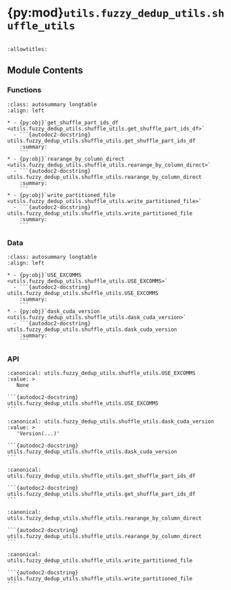 # {py:mod}`utils.fuzzy_dedup_utils.shuffle_utils`

```{py:module} utils.fuzzy_dedup_utils.shuffle_utils
```

```{autodoc2-docstring} utils.fuzzy_dedup_utils.shuffle_utils
:allowtitles:
```

## Module Contents

### Functions

````{list-table}
:class: autosummary longtable
:align: left

* - {py:obj}`get_shuffle_part_ids_df <utils.fuzzy_dedup_utils.shuffle_utils.get_shuffle_part_ids_df>`
  - ```{autodoc2-docstring} utils.fuzzy_dedup_utils.shuffle_utils.get_shuffle_part_ids_df
    :summary:
    ```
* - {py:obj}`rearange_by_column_direct <utils.fuzzy_dedup_utils.shuffle_utils.rearange_by_column_direct>`
  - ```{autodoc2-docstring} utils.fuzzy_dedup_utils.shuffle_utils.rearange_by_column_direct
    :summary:
    ```
* - {py:obj}`write_partitioned_file <utils.fuzzy_dedup_utils.shuffle_utils.write_partitioned_file>`
  - ```{autodoc2-docstring} utils.fuzzy_dedup_utils.shuffle_utils.write_partitioned_file
    :summary:
    ```
````

### Data

````{list-table}
:class: autosummary longtable
:align: left

* - {py:obj}`USE_EXCOMMS <utils.fuzzy_dedup_utils.shuffle_utils.USE_EXCOMMS>`
  - ```{autodoc2-docstring} utils.fuzzy_dedup_utils.shuffle_utils.USE_EXCOMMS
    :summary:
    ```
* - {py:obj}`dask_cuda_version <utils.fuzzy_dedup_utils.shuffle_utils.dask_cuda_version>`
  - ```{autodoc2-docstring} utils.fuzzy_dedup_utils.shuffle_utils.dask_cuda_version
    :summary:
    ```
````

### API

````{py:data} USE_EXCOMMS
:canonical: utils.fuzzy_dedup_utils.shuffle_utils.USE_EXCOMMS
:value: >
   None

```{autodoc2-docstring} utils.fuzzy_dedup_utils.shuffle_utils.USE_EXCOMMS
```

````

````{py:data} dask_cuda_version
:canonical: utils.fuzzy_dedup_utils.shuffle_utils.dask_cuda_version
:value: >
   'Version(...)'

```{autodoc2-docstring} utils.fuzzy_dedup_utils.shuffle_utils.dask_cuda_version
```

````

````{py:function} get_shuffle_part_ids_df(agg_df: cudf.DataFrame, partition_on: str, output_col: str, size_col: str, num_workers: int = 0) -> cudf.DataFrame
:canonical: utils.fuzzy_dedup_utils.shuffle_utils.get_shuffle_part_ids_df

```{autodoc2-docstring} utils.fuzzy_dedup_utils.shuffle_utils.get_shuffle_part_ids_df
```
````

````{py:function} rearange_by_column_direct(df: cudf.DataFrame, col: str, npartitions: int, ignore_index: bool, excomms_default: bool = USE_EXCOMMS) -> cudf.DataFrame
:canonical: utils.fuzzy_dedup_utils.shuffle_utils.rearange_by_column_direct

```{autodoc2-docstring} utils.fuzzy_dedup_utils.shuffle_utils.rearange_by_column_direct
```
````

````{py:function} write_partitioned_file(df: cudf.DataFrame, output_path: str, partition_on: str, batch_id: int) -> cudf.Series
:canonical: utils.fuzzy_dedup_utils.shuffle_utils.write_partitioned_file

```{autodoc2-docstring} utils.fuzzy_dedup_utils.shuffle_utils.write_partitioned_file
```
````
